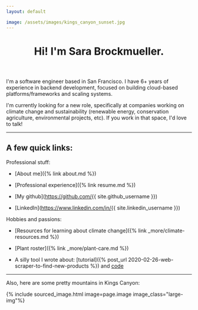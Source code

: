 ```yaml
---
layout: default

image: /assets/images/kings_canyon_sunset.jpg
---
```


<header><h1 class="page-heading">Hi! I'm Sara Brockmueller.</h1></header>

I'm a software engineer based in San Francisco. I have 6+ years of experience in backend development, focused on building cloud-based platforms/frameworks and scaling systems.

I'm currently looking for a new role, specifically at companies working on climate change and sustainability (renewable energy, conservation agriculture, environmental projects, etc). If you work in that space, I'd love to talk!

---

## A few quick links:

Professional stuff:

* [About me]({% link about.md %})

* [Professional experience]({% link resume.md %})

* [My github](https://github.com/{{ site.github_username }})

* [LinkedIn](https://www.linkedin.com/in/{{ site.linkedin_username }})

Hobbies and passions:

* [Resources for learning about climate change]({% link _more/climate-resources.md %})

* [Plant roster]({% link _more/plant-care.md %})

* A silly tool I wrote about: [tutorial]({% post_url 2020-02-26-web-scraper-to-find-new-products %}) and [code](https://github.com/brockmuellers/watch-products)

---

Also, here are some pretty mountains in Kings Canyon:

{% include sourced_image.html image=page.image image_class="large-img"%}
